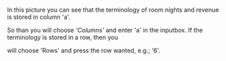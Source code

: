 In this picture you can see that the terminology of room nights and revenue is stored in column 'a'.

So than you will choose *'Columns'* and enter 'a' in the inputbox. If the terminology is stored in a row, then you

will choose 'Rows' and press the row wanted, e.g.; '6'.